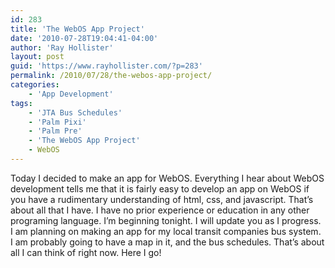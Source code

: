 ```yaml
---
id: 283
title: 'The WebOS App Project'
date: '2010-07-28T19:04:41-04:00'
author: 'Ray Hollister'
layout: post
guid: 'https://www.rayhollister.com/?p=283'
permalink: /2010/07/28/the-webos-app-project/
categories:
    - 'App Development'
tags:
    - 'JTA Bus Schedules'
    - 'Palm Pixi'
    - 'Palm Pre'
    - 'The WebOS App Project'
    - WebOS
---
```


Today I decided to make an app for WebOS. Everything I hear about WebOS development tells me that it is fairly easy to develop an app on WebOS if you have a rudimentary understanding of html, css, and javascript. That’s about all that I have. I have no prior experience or education in any other programing language. I’m beginning tonight. I will update you as I progress. I am planning on making an app for my local transit companies bus system. I am probably going to have a map in it, and the bus schedules. That’s about all I can think of right now. Here I go!